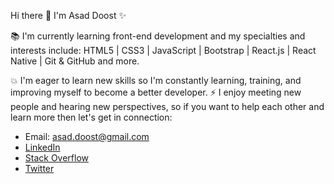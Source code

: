 Hi there 👋 I'm Asad Doost ✨

📚 I'm currently learning front-end development and my specialties and interests include:
   HTML5 | CSS3 | JavaScript | Bootstrap |  React.js | React Native | Git & GitHub and more.

💥 I'm eager to learn new skills so I'm constantly learning, training, and improving myself to become a better developer.
⚡   I enjoy meeting new people and hearing new perspectives, so if you want to help each other and learn more then let's get in connection:
- Email: asad.doost@gmail.com
- [LinkedIn](https://www.linkedin.com/in/asaddoost/)
- [Stack Overflow](https://stackoverflow.com/users/13136453/asad-doost?tab=profile)
- [Twitter](https://twitter.com/asad_doost)

